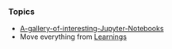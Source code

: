 ### Topics
- [A-gallery-of-interesting-Jupyter-Notebooks](https://github.com/jupyter/jupyter/wiki/A-gallery-of-interesting-Jupyter-Notebooks)
- Move everything from [Learnings](https://github.com/krystinli/Learnings)  
